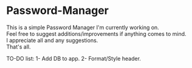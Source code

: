 # Password-Manager
This is a simple Password Manager I'm currently working on. <br/>
Feel free to suggest additions/improvements if anything comes to mind. <br/>
I appreciate all and any suggestions.<br/>
That's all.

TO-DO list:
  1- Add DB to app.
  2- Format/Style header.
